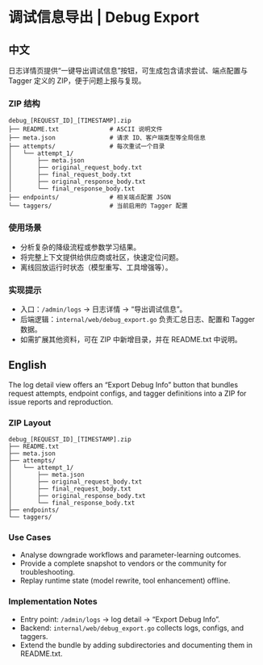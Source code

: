 # 调试信息导出 | Debug Export

## 中文

日志详情页提供“一键导出调试信息”按钮，可生成包含请求尝试、端点配置与 Tagger 定义的 ZIP，便于问题上报与复现。

### ZIP 结构

```
debug_[REQUEST_ID]_[TIMESTAMP].zip
├── README.txt              # ASCII 说明文件
├── meta.json               # 请求 ID、客户端类型等全局信息
├── attempts/               # 每次重试一个目录
│   └── attempt_1/
│       ├── meta.json
│       ├── original_request_body.txt
│       ├── final_request_body.txt
│       ├── original_response_body.txt
│       └── final_response_body.txt
├── endpoints/              # 相关端点配置 JSON
└── taggers/                # 当前启用的 Tagger 配置
```

### 使用场景

- 分析复杂的降级流程或参数学习结果。  
- 将完整上下文提供给供应商或社区，快速定位问题。  
- 离线回放运行时状态（模型重写、工具增强等）。  

### 实现提示

- 入口：`/admin/logs` → 日志详情 → “导出调试信息”。  
- 后端逻辑：`internal/web/debug_export.go` 负责汇总日志、配置和 Tagger 数据。  
- 如需扩展其他资料，可在 ZIP 中新增目录，并在 README.txt 中说明。  

## English

The log detail view offers an “Export Debug Info” button that bundles request attempts, endpoint configs, and tagger definitions into a ZIP for issue reports and reproduction.

### ZIP Layout

```
debug_[REQUEST_ID]_[TIMESTAMP].zip
├── README.txt
├── meta.json
├── attempts/
│   └── attempt_1/
│       ├── meta.json
│       ├── original_request_body.txt
│       ├── final_request_body.txt
│       ├── original_response_body.txt
│       └── final_response_body.txt
├── endpoints/
└── taggers/
```

### Use Cases

- Analyse downgrade workflows and parameter-learning outcomes.  
- Provide a complete snapshot to vendors or the community for troubleshooting.  
- Replay runtime state (model rewrite, tool enhancement) offline.  

### Implementation Notes

- Entry point: `/admin/logs` → log detail → “Export Debug Info”.  
- Backend: `internal/web/debug_export.go` collects logs, configs, and taggers.  
- Extend the bundle by adding subdirectories and documenting them in README.txt.  
